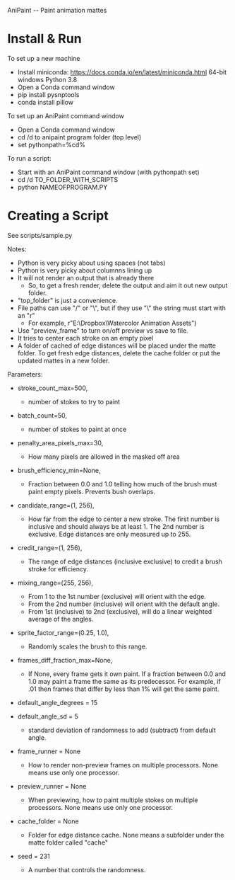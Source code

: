 AniPaint -- Paint animation mattes

Install & Run
=============

To set up a new machine

* Install miniconda: https://docs.conda.io/en/latest/miniconda.html 64-bit windows Python 3.8
* Open a Conda command window
* pip install pysnptools
* conda install pillow

To set up an AniPaint command window

* Open a Conda command window
* cd /d to anipaint program folder (top level)
* set pythonpath=%cd%

To run a script:

* Start with an AniPaint command window (with pythonpath set)
* cd /d TO_FOLDER_WITH_SCRIPTS
* python NAMEOFPROGRAM.PY

Creating a Script
=================

See scripts/sample.py

Notes:
* Python is very picky about using spaces (not tabs)
* Python is very picky about columnns lining up
* It will not render an output that is already there
    * So, to get a fresh render, delete the output and aim it out new output folder.
* "top_folder" is just a convenience.
* File paths can use "/" or "\\", but if they use "\\" the string must start with an "r"
    * For example, r"E:\Dropbox\Watercolor Animation Assets")
* Use "preview_frame" to turn on/off preview vs save to file.
* It tries to center each stroke on an empty pixel
* A folder of cached of edge distances will be placed under the matte
  folder. To get fresh edge distances, delete the cache folder or
  put the updated mattes in a new folder.

Parameters:

*   stroke_count_max=500,
    * number of stokes to try to paint
*   batch_count=50,
    * number of stokes to paint at once
*   penalty_area_pixels_max=30,
    * How many pixels are allowed in the masked off area
*   brush_efficiency_min=None,
    * Fraction between 0.0 and 1.0 telling how much of the brush
       must paint empty pixels. Prevents bush overlaps.
*   candidate_range=(1, 256),
    *  How far from the edge to center a new stroke. The first number is
    inclusive and should always be at least 1. The 2nd number is exclusive.
    Edge distances are only measured up to 255.
*   credit_range=(1, 256),
    * The range of edge distances (inclusive exclusive) to credit
    a brush stroke for efficiency.
*   mixing_range=(255, 256),
    * From 1 to the 1st number (exclusive) will orient with the edge.
    * From the 2nd number (inclusive) will orient with the default angle.
    * From 1st (inclusive) to 2nd (exclusive), will do a linear
    weighted average of the angles.
*   sprite_factor_range=(0.25, 1.0),
    * Randomly scales the brush to this range.
*   frames_diff_fraction_max=None,
    * If None, every frame gets it own paint. If a fraction
    between 0.0 and 1.0 may paint a frame the same as its predecessor.
    For example, if .01 then frames that differ by less than 1% will get
    the same paint.

*   default_angle_degrees = 15
*   default_angle_sd = 5
    * standard deviation of randomness to add (subtract) from default angle.
*   frame_runner = None
    * How to render non-preview frames on multiple processors. None means
    use only one processor.    
*   preview_runner = None
    * When previewing, how to paint multiple stokes on multiple
      processors. None means use only one processor.
*   cache_folder = None
    * Folder for edge distance cache. None means a subfolder
    under the matte folder called "cache"
*   seed = 231
     * A number that controls the randomness.
    


